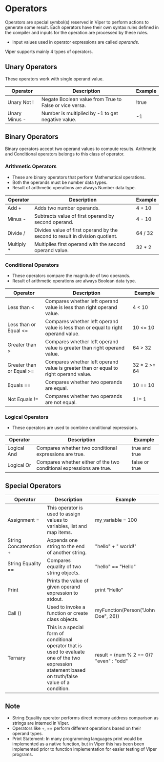 # Operators <!-- docs/_sidebar.md -->

Operators are special symbol(s) reserved in Viper to perform actions to generate some result. Each operators have their own syntax rules defined in the compiler and inputs for the operation are processed by these rules.

- Input values used in operator expressions are called *operands*.

Viper supports mainly 4 types of operators.
 
## Unary Operators

These operators work with single operand value.

| Operator | Description | Example |
| ------ | ----------- | ----------- |
| Unary Not ! | Negate Boolean value from True to False or vice versa. | !true |
| Unary Minus - | Number is multiplied by -1 to get negative value. | -1 |

## Binary Operators

Binary operators accept two operand values to compute results. Arithmetic and Conditional operators belongs to this class of operator.

### Arithmetic Operators

- These are binary operators that perform Mathematical operations. 
- Both the operands must be number data types.
- Result of arithmetic operations are always Number data type.

| Operator | Description | Example |
| ------ | ----------- | ----------- |
| Add + | Adds two number operands. | 4 + 10 |
| Minus - | Subtracts value of first operand by second operand. | 4 - 10 |
| Divide / | Divides value of first operand by the second to result in division quotient. | 64 / 32  |
| Multiply * | Multiplies first operand with the second operand value. | 32 * 2 |

### Conditional Operators

- These operators compare the magnitude of two operands.
- Result of arithmetic operations are always Boolean data type.

| Operator | Description | Example |
| ------ | ----------- | ----------- |
| Less than < | Compares whether left operand value is less than right operand value.  | 4 < 10 |
| Less than or Equal <= | Compares whether left operand value is less than or equal to right operand value.  | 10 <= 10 |
| Greater than > | Compares whether left operand value is greater than right operand value. | 64 > 32  |
| Greater than or Equal >= | Compares whether left operand value is greater than or equal to right operand value. | 32 * 2 >= 64 |
| Equals == | Compares whether two operands are equal. | 10 == 10  |
| Not Equals != | Compares whether two operands are not equal. | 1 != 1 |

### Logical Operators

- These operators are used to combine conditional expressions.

| Operator | Description | Example |
| ------ | ----------- | ----------- |
| Logical And | Compares whether two conditional expressions are true. | true and true |
| Logical Or | Compares whether either of the two conditional expressions are true. | false or true |

## Special Operators

| Operator | Description | Example |
| ------ | ----------- | ----------- |
| Assignment = | This operator is used to assign values to variables, list and map items.  | my_variable = 100 |
| String Concatenation + | Appends one string to the end of another string. | "hello" + " world!" |
| String Equality == | Compares equality of two string objects. | "hello" == "Hello"  |
| Print | Prints the value of given operand expression to stdout. | print "Hello" |
| Call () | Used to invoke a function or create class objects. | myFunction(Person("John Doe", 26)) |
| Ternary | This is a special form of conditional operator that is used to evaluate one of the two expression statement based on truth/false value of a condition. | result = (num % 2 == 0)? "even" : "odd" |

## Note

- String Equality operator performs direct memory address comparison as strings are interned in Viper.
- Operators like +, == perform different operations based on their operand types.
- Print Statement:  In many programming languages print would be implemented as a native function, but in Viper this has been been implemented prior to function implementation for easier testing of Viper programs.